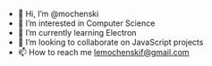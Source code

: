 - 👋 Hi, I’m @mochenski
- 👀 I’m interested in Computer Science
- 🌱 I’m currently learning Electron
- 💞️ I’m looking to collaborate on JavaScript projects
- 📫 How to reach me lemochenskif@gmail.com

<!---
mochenski/mochenski is a ✨ special ✨ repository because its `README.md` (this file) appears on your GitHub profile.
You can click the Preview link to take a look at your changes.
--->
